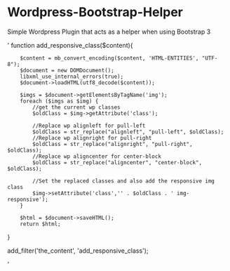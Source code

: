 # Wordpress-Bootstrap-Helper
Simple Wordpress Plugin that acts as a helper when using Bootstrap 3


'
function add_responsive_class($content){

        $content = mb_convert_encoding($content, 'HTML-ENTITIES', "UTF-8");
        $document = new DOMDocument();
        libxml_use_internal_errors(true);
        $document->loadHTML(utf8_decode($content));

        $imgs = $document->getElementsByTagName('img');
        foreach ($imgs as $img) {
			//get the current wp classes
			$oldClass = $img->getAttribute('class');
			
			//Replace wp alignleft for pull-left
			$oldClass = str_replace("alignleft", "pull-left", $oldClass);
			//Replace wp alignright for pull-right
			$oldClass = str_replace("alignright", "pull-right", $oldClass);
			//Replace wp aligncenter for center-block
			$oldClass = str_replace("aligncenter", "center-block", $oldClass);
			
			//Set the replaced classes and also add the responsive img class 
			$img->setAttribute('class','' . $oldClass . ' img-responsive');
        }

        $html = $document->saveHTML();
        return $html;   
}

add_filter('the_content', 'add_responsive_class');


'
